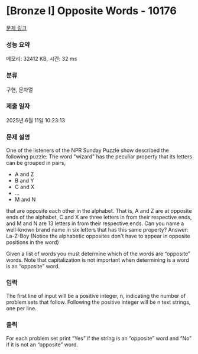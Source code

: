 # [Bronze I] Opposite Words - 10176 

[문제 링크](https://www.acmicpc.net/problem/10176) 

### 성능 요약

메모리: 32412 KB, 시간: 32 ms

### 분류

구현, 문자열

### 제출 일자

2025년 6월 11일 10:23:13

### 문제 설명

<p>One of the listeners of the NPR Sunday Puzzle show described the following puzzle: The word "wizard" has the peculiar property that its letters can be grouped in pairs,</p>

<ul>
	<li>A and Z</li>
	<li>B and Y</li>
	<li>C and X</li>
	<li>…</li>
	<li>M and N</li>
</ul>

<p>that are opposite each other in the alphabet. That is, A and Z are at opposite ends of the alphabet, C and X are three letters in from their respective ends, and M and N are 13 letters in from their respective ends. Can you name a well-known brand name in six letters that has this same property? Answer: La-Z-Boy (Notice the alphabetic opposites don't have to appear in opposite positions in the word)</p>

<p>Given a list of words you must determine which of the words are “opposite” words. Note that capitalization is not important when determining is a word is an “opposite” word.</p>

### 입력 

 <p>The first line of input will be a positive integer, n, indicating the number of problem sets that follow. Following the positive integer will be n text strings, one per line.</p>

### 출력 

 <p>For each problem set print “Yes” if the string is an “opposite” word and “No” if it is not an “opposite” word.</p>

